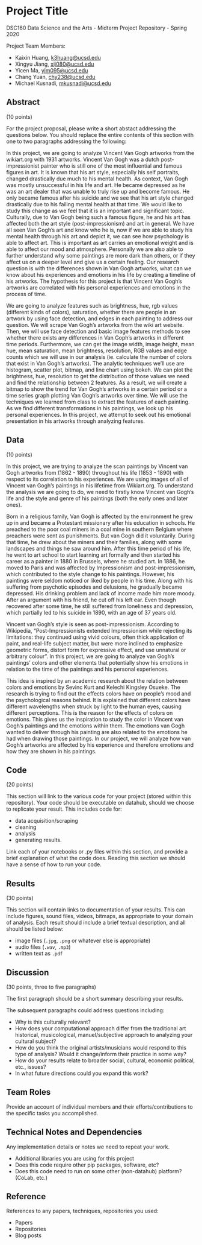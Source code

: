 # Project Title

DSC160 Data Science and the Arts - Midterm Project Repository - Spring 2020

Project Team Members: 
- Kaixin Huang, k3huang@ucsd.edu
- Xingyu Jiang, xij080@ucsd.edu
- Yicen Ma, yim095@ucsd.edu
- Chang Yuan, chy238@ucsd.edu
- Michael Kusnadi, mkusnadi@ucsd.edu

## Abstract

(10 points) 

For the project proposal, please write a short abstact addressing the questions below. You should replace the entire contents of this section with one to two paragraphs addressing the following:

  In this project, we are going to analyze Vincent Van Gogh artworks from the wikiart.org with 1931 artworks. Vincent Van Gogh was a dutch post-impressionist painter who is still one of the most influential and famous figures in art. It is known that his art style, especially his self portraits, changed drastically due much to his mental health. As context, Van Gogh was mostly unsuccessful in his life and art. He became depressed as he was an art dealer that was unable to truly rise up and become famous. He only became famous after his suicide and we see that his art style changed drastically due to his failing mental health at that time. We would like to study this change as we feel that it is an important and significant topic. Culturally, due to Van Gogh being such a famous figure,  he and his art has affected both the art style (post-impressionism) and art in general. We have all seen Van Gogh’s art and know who he is, now if we are able to study his mental health through his art and depict it, we can see how psychology is able to affect art. This is important as art carries an emotional weight and is able to affect our mood and atmosphere. Personally we are also able to further understand why some paintings are more dark than others, or if they affect us on a deeper level and give us a certain feeling. Our research question is with the differences shown in Van Gogh artworks, what can we know about his experiences and emotions in his life by creating a timeline of his artworks. The hypothesis for this project is that Vincent Van Gogh’s artworks are correlated with his personal experiences and emotions in the process of time.
  
  We are going to analyze features such as brightness, hue, rgb values (different kinds of colors), saturation, whether there are people in an artwork by using face detection, and edges in each painting to address our question. We will scrape Van Gogh’s artworks from the wiki art website. Then, we will use face detection and basic image features methods to see whether there exists any differences in Van Goph’s artworks in different time periods. Furthermore, we can get the image width, image height, mean hue, mean saturation, mean brightness, resolution, RGB values and edge counts which we will use in our analysis (ie. calculate the number of colors that exist in Van Gogh’s artworks). The analytic techniques we’ll use are histogram, scatter plot, bitmap, and line chart using bokeh. We can plot the brightness, hue, resolution to get the distribution of those values we need and find the relationship between 2 features. As a result, we will create a bitmap to show the trend for Van Gogh’s artworks in a certain period or a time series graph plotting Van Gogh’s artworks over time. We will use the techniques we learned from class to extract the features of each painting. As we find different transformations in his paintings, we look up his personal experiences. In this project, we attempt to seek out his emotional presentation in his artworks through analyzing features. 


## Data

(10 points) 

  In this project, we are trying to analyze the scan paintings by Vincent van Gogh artworks from (1862 - 1890) throughout his life (1853 - 1890) with respect to its correlation to his experiences. We are using images of all of Vincent van Gogh’s paintings in his lifetime from Wikiart.org. To understand the analysis we are going to do, we need to firstly know Vincent van Gogh’s life and the style and genre of his paintings (both the early ones and later ones). 
  
  Born in a religious family, Van Gogh is affected by the environment he grew up in and became a Protestant missionary after his education in schools. He preached to the poor coal miners in a coal mine in southern Belgium where preachers were sent as punishments. But van Gogh did it voluntarily. During that time, he drew about the miners and their families, along with some landscapes and things he saw around him. After this time period of his life, he went to art school to start learning art formally and then started his career as a painter in 1880 in Brussels, where he studied art. In 1886, he moved to Paris and was affected by Impressionism and post-impressionism, which contributed to the style change to his paintings. However, his paintings were seldom noticed or liked by people in his time. Along with his suffering from psychotic episodes and delusions, he gradually became depressed. His drinking problem and lack of income made him more moody. After an argument with his friend, he cut off his left ear. Even though recovered after some time, he still suffered from loneliness and depression, which partially led to his suicide in 1890, with an age of 37 years old.
  
  Vincent van Gogh’s style is seen as post-impressionism. According to Wikipedia, “Post-Impressionists extended Impressionism while rejecting its limitations: they continued using vivid colours, often thick application of paint, and real-life subject matter, but were more inclined to emphasize geometric forms, distort form for expressive effect, and use unnatural or arbitrary colour”. In this project, we are going to analyze van Gogh’s paintings’ colors and other elements that potentially show his emotions in relation to the time of the paintings and his personal experiences.
  
  This idea is inspired by an academic research about the relation between colors and emotions by Sevinc Kurt and Kelechi Kingsley Osueke. The research is trying to find out the effects colors have on people’s mood and the psychological reasons behind. It is explained that different colors have different wavelengths when struck by light to the human eyes, causing different perceptions. This is the reason for the effects of colors on emotions. This gives us the inspiration to study the color in Vincent van Gogh’s paintings and the emotions within them. The emotions van Gogh wanted to deliver through his painting are also related to the emotions he had when drawing those paintings. In our project, we will analyze how van Gogh’s artworks are affected by his experience and therefore emotions and how they are shown in his paintings.


## Code

(20 points)

This section will link to the various code for your project (stored within this repository). Your code should be executable on datahub, should we choose to replicate your result. This includes code for: 

- data acquisition/scraping
- cleaning
- analysis
- generating results. 

Link each of your notebooks or .py files within this section, and provide a brief explanation of what the code does. Reading this section we should have a sense of how to run your code.

## Results

(30 points) 

This section will contain links to documentation of your results. This can include figures, sound files, videos, bitmaps, as appropriate to your domain of analysis. Each result should include a brief textual description, and all should be listed below: 

- image files (`.jpg`, `.png` or whatever else is appropriate)
- audio files (`.wav`, `.mp3`)
- written text as `.pdf`

## Discussion

(30 points, three to five paragraphs)

The first paragraph should be a short summary describing your results.

The subsequent paragraphs could address questions including:
- Why is this culturally relevant?
- How does your computational approach differ from the traditional art historical, musicological, manuel/subjective approach to analyzing your cultural subject? 
- How do you think the original artists/musicians would respond to this type of analysis? Would it change/inform their practice in some way?
- How do your results relate to broader social, cultural, economic political, etc., issues? 
- In what future directions could you expand this work?

## Team Roles

Provide an account of individual members and their efforts/contributions to the specific tasks you accomplished.

## Technical Notes and Dependencies

Any implementation details or notes we need to repeat your work. 
- Additional libraries you are using for this project
- Does this code require other pip packages, software, etc?
- Does this code need to run on some other (non-datahub) platform? (CoLab, etc.)

## Reference

References to any papers, techniques, repositories you used:
- Papers
- Repositories
- Blog posts

